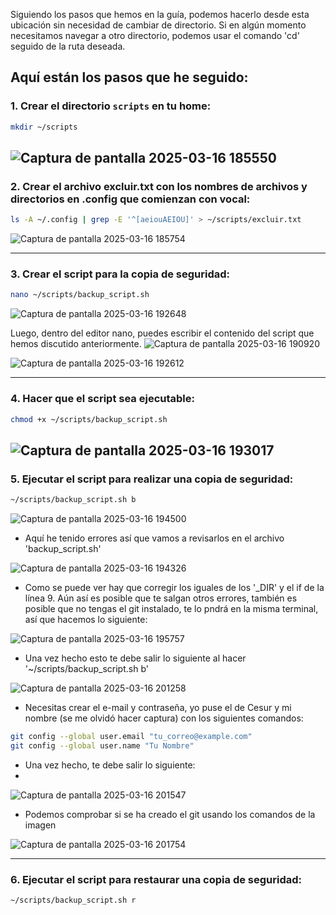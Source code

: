 Siguiendo los pasos que hemos en la guía, podemos hacerlo desde esta ubicación sin necesidad de cambiar de directorio. Si en algún momento necesitamos navegar a otro directorio, podemos usar el comando 'cd' seguido de la ruta deseada.

## Aquí están los pasos que he seguido:

### 1. Crear el directorio `scripts` en tu home:

```bash
mkdir ~/scripts
```
![Captura de pantalla 2025-03-16 185550](https://github.com/user-attachments/assets/e0a09d8c-0761-41be-b004-bd87c2f0970b)
---

### 2. Crear el archivo excluir.txt con los nombres de archivos y directorios en .config que comienzan con vocal:
```bash
ls -A ~/.config | grep -E '^[aeiouAEIOU]' > ~/scripts/excluir.txt
```
![Captura de pantalla 2025-03-16 185754](https://github.com/user-attachments/assets/d777cfe8-9c35-4805-9e0a-bbc9134efe52)

---

### 3. Crear el script para la copia de seguridad:
```bash
nano ~/scripts/backup_script.sh
```
![Captura de pantalla 2025-03-16 192648](https://github.com/user-attachments/assets/6fb65819-6d02-4dee-8593-1c685eb3a719)

Luego, dentro del editor nano, puedes escribir el contenido del script que hemos discutido anteriormente.
![Captura de pantalla 2025-03-16 190920](https://github.com/user-attachments/assets/fffe4041-3c2c-4369-ab97-2e9a3528f733)

![Captura de pantalla 2025-03-16 192612](https://github.com/user-attachments/assets/f443a91e-312c-4e33-a9b2-dfd29a318460)

---

### 4. Hacer que el script sea ejecutable:
```bash
chmod +x ~/scripts/backup_script.sh
```
![Captura de pantalla 2025-03-16 193017](https://github.com/user-attachments/assets/5d4ba78d-3c2e-473e-b3c6-d6f99e30a148)
---

### 5. Ejecutar el script para realizar una copia de seguridad:
```bash
~/scripts/backup_script.sh b
```
![Captura de pantalla 2025-03-16 194500](https://github.com/user-attachments/assets/e4b49663-1f0c-401a-9548-f6a0bf7f577c)

- Aquí he tenido errores así que vamos a revisarlos en el archivo 'backup_script.sh'

![Captura de pantalla 2025-03-16 194326](https://github.com/user-attachments/assets/a2ab6a4a-53f2-4582-b79d-58e6c733d227)

- Como se puede ver hay que corregir los iguales de los '_DIR' y el if de la línea 9. Aún así es posible que te salgan otros errores, también es posible que no tengas el git instalado, te lo pndrá en la misma terminal, así que hacemos lo siguiente:

![Captura de pantalla 2025-03-16 195757](https://github.com/user-attachments/assets/b197c77f-e967-4372-8336-26cc2b8d50c6)

- Una vez hecho esto te debe salir lo siguiente al hacer '~/scripts/backup_script.sh b'

![Captura de pantalla 2025-03-16 201258](https://github.com/user-attachments/assets/18a658fe-3670-4dc5-88b1-7314db0f7fb3)

- Necesitas crear el e-mail y contraseña, yo puse el de Cesur y mi nombre (se me olvidó hacer captura) con los siguientes comandos:
  
```bash
git config --global user.email "tu_correo@example.com"
git config --global user.name "Tu Nombre"
```
- Una vez hecho, te debe salir lo siguiente:
- 
![Captura de pantalla 2025-03-16 201547](https://github.com/user-attachments/assets/70573a7d-1c9f-405b-be60-44f616964992)

- Podemos comprobar si se ha creado el git usando los comandos de la imagen

![Captura de pantalla 2025-03-16 201754](https://github.com/user-attachments/assets/4bfeb63e-26cf-49a7-b620-0b67dcbb0a39)

---

### 6. Ejecutar el script para restaurar una copia de seguridad:
```bash
~/scripts/backup_script.sh r
```
